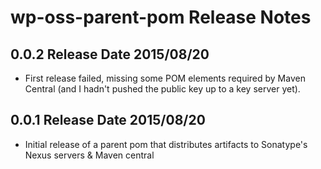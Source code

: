 # wp-oss-parent-pom Release Notes

## 0.0.2 Release Date 2015/08/20

* First release failed, missing some POM elements required by Maven Central (and I hadn't pushed the public key up to a key server yet).

## 0.0.1 Release Date 2015/08/20

* Initial release of a parent pom that distributes artifacts to Sonatype's Nexus servers & Maven central
